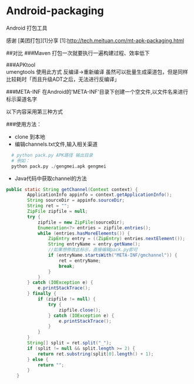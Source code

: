 # Android-packaging
Android 打包工具

感谢 [美团打包][1]分享
[1]:http://tech.meituan.com/mt-apk-packaging.html

##对比
###Maven
    打包一次就要执行一遍构建过程、效率低下
    
###APKtool   
    umengtools 使用此方式 反编译->重新编译  虽然可以批量生成渠道包，但是同样比较耗时「而且升级ADT之后，无法进行反编译」
    
###META-INF
    在Android的'META-INF'目录下创建一个空文件,以文件名来进行标示渠道名字
    
以下内容采用第三种方式




###使用方法：
- clone 到本地
- 编辑channels.txt文件,输入相关渠道

```python
  # python pack.py APK路径 输出目录  
  # 例如：
  python pack.py ./gengmei.apk gengmei
```
- Java代码中获取channel的方法
```java
public static String getChannel(Context context) {
		ApplicationInfo appinfo = context.getApplicationInfo();
		String sourceDir = appinfo.sourceDir;
		String ret = "";
		ZipFile zipfile = null;
		try {
			zipfile = new ZipFile(sourceDir);
			Enumeration<?> entries = zipfile.entries();
			while (entries.hasMoreElements()) {
				ZipEntry entry = ((ZipEntry) entries.nextElement());
				String entryName = entry.getName();
				//如果想修改此标示，直接编辑pack.py即可
				if (entryName.startsWith("META-INF/gmchannel")) {
					ret = entryName;
					break;
				}
			}
		} catch (IOException e) {
			e.printStackTrace();
		} finally {
			if (zipfile != null) {
				try {
					zipfile.close();
				} catch (IOException e) {
					e.printStackTrace();
				}
			}
		}
		String[] split = ret.split("_");
		if (split != null && split.length >= 2) {
			return ret.substring(split[0].length() + 1);
		} else {
			return "";
		}
	}

```



